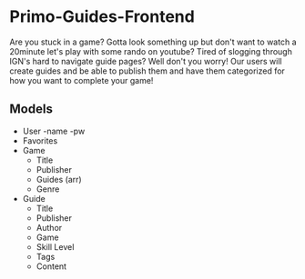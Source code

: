 # Primo-Guides-Frontend


Are you stuck in a game? Gotta look something up but don't want to watch a 20minute let's play with some rando on youtube? Tired of slogging through IGN's hard to navigate guide pages? Well don't you worry! Our users will create guides and be able to publish them and have them categorized for how you want to complete your game!


## Models
- User
  -name
  -pw
- Favorites
- Game
  - Title
  - Publisher
  - Guides (arr)
  - Genre
- Guide
  - Title
  - Publisher
  - Author
  - Game
  - Skill Level
  - Tags
  - Content
